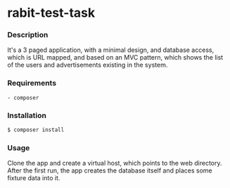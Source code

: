 # rabit-test-task

### Description
It's a 3 paged application, with a minimal design, and database access, which is URL mapped, and based on an MVC pattern, which shows the list of the users and advertisements existing in the system.

### Requirements
    - composer


### Installation

```sh
$ composer install
```

### Usage
Clone the app and create a virtual host, which points to the web directory. After the first run, the app creates the database itself and places some fixture data into it.
